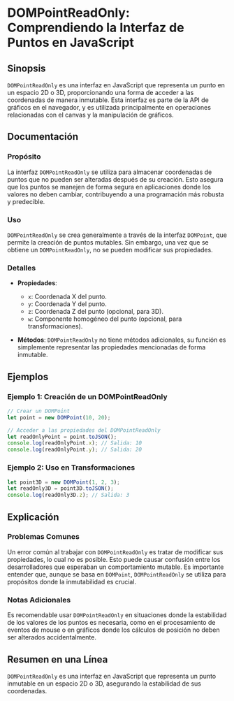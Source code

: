 <!--
Meta Description: # DOMPointReadOnly: Comprendiendo la Interfaz de Puntos en JavaScript ## Sinopsis `DOMPointReadOnly` es una interfaz en JavaScript que representa un p...
Meta Keywords: dompointreadonly, que, interfaz, una, punto
-->

# DOMPointReadOnly: Comprendiendo la Interfaz de Puntos en JavaScript

## Sinopsis
`DOMPointReadOnly` es una interfaz en JavaScript que representa un punto en un espacio 2D o 3D, proporcionando una forma de acceder a las coordenadas de manera inmutable. Esta interfaz es parte de la API de gráficos en el navegador, y es utilizada principalmente en operaciones relacionadas con el canvas y la manipulación de gráficos.

## Documentación
### Propósito
La interfaz `DOMPointReadOnly` se utiliza para almacenar coordenadas de puntos que no pueden ser alteradas después de su creación. Esto asegura que los puntos se manejen de forma segura en aplicaciones donde los valores no deben cambiar, contribuyendo a una programación más robusta y predecible.

### Uso
`DOMPointReadOnly` se crea generalmente a través de la interfaz `DOMPoint`, que permite la creación de puntos mutables. Sin embargo, una vez que se obtiene un `DOMPointReadOnly`, no se pueden modificar sus propiedades.

### Detalles
- **Propiedades**: 
  - `x`: Coordenada X del punto.
  - `y`: Coordenada Y del punto.
  - `z`: Coordenada Z del punto (opcional, para 3D).
  - `w`: Componente homogéneo del punto (opcional, para transformaciones).

- **Métodos**: `DOMPointReadOnly` no tiene métodos adicionales, su función es simplemente representar las propiedades mencionadas de forma inmutable.

## Ejemplos

### Ejemplo 1: Creación de un DOMPointReadOnly
```javascript
// Crear un DOMPoint
let point = new DOMPoint(10, 20);

// Acceder a las propiedades del DOMPointReadOnly
let readOnlyPoint = point.toJSON();
console.log(readOnlyPoint.x); // Salida: 10
console.log(readOnlyPoint.y); // Salida: 20
```

### Ejemplo 2: Uso en Transformaciones
```javascript
let point3D = new DOMPoint(1, 2, 3);
let readOnly3D = point3D.toJSON();
console.log(readOnly3D.z); // Salida: 3
```

## Explicación
### Problemas Comunes
Un error común al trabajar con `DOMPointReadOnly` es tratar de modificar sus propiedades, lo cual no es posible. Esto puede causar confusión entre los desarrolladores que esperaban un comportamiento mutable. Es importante entender que, aunque se basa en `DOMPoint`, `DOMPointReadOnly` se utiliza para propósitos donde la inmutabilidad es crucial.

### Notas Adicionales
Es recomendable usar `DOMPointReadOnly` en situaciones donde la estabilidad de los valores de los puntos es necesaria, como en el procesamiento de eventos de mouse o en gráficos donde los cálculos de posición no deben ser alterados accidentalmente.

## Resumen en una Línea
`DOMPointReadOnly` es una interfaz en JavaScript que representa un punto inmutable en un espacio 2D o 3D, asegurando la estabilidad de sus coordenadas.